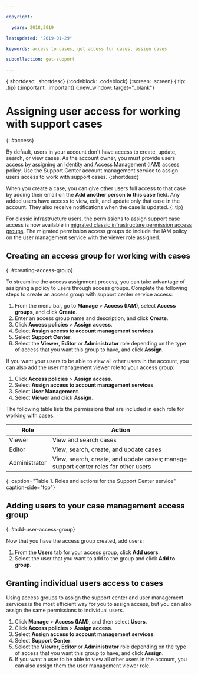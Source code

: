 ```yaml
---

copyright:

  years: 2018,2019

lastupdated: "2019-01-29"

keywords: access to cases, get access for cases, assign cases

subcollection: get-support

---
```



{:shortdesc: .shortdesc}
{:codeblock: .codeblock}
{:screen: .screen}
{:tip: .tip}
{:important: .important}
{:new_window: target="_blank"}

# Assigning user access for working with support cases
{: #access}

By default, users in your account don't have access to create, update, search, or view cases. As the account owner, you must provide users access by assigning an Identity and Access Management (IAM) access policy. Use the Support Center account management service to assign users access to work with support cases. 
{:shortdesc}

When you create a case, you can give other users full access to that case by adding their email on the **Add another person to this case** field. Any added users have access to view, edit, and update only that case in the account. They also receive notifications when the case is updated.
{: tip}

For classic infrastructure users, the permissions to assign support case access is now available in [migrated classic infrastructure permission access groups](/docs/iam?topic=iam-predefined#predefined). The migrated permission access groups do include the IAM policy on the user management service with the viewer role assigned.

## Creating an access group for working with cases
{: #creating-access-group}

To streamline the access assignment process, you can take advantage of assigning a policy to users through access groups. Complete the following steps to create an access group with support center service access:

1. From the menu bar, go to **Manage** &gt; **Access (IAM)**, select **Access groups**, and click **Create**. 
2. Enter an access group name and description, and click **Create**. 
3. Click **Access policies** > **Assign access**.
4. Select **Assign access to account management services**.
5. Select **Support Center**.
6. Select the **Viewer**, **Editor** or **Administrator** role depending on the type of access that you want this group to have, and click **Assign**.

If you want your users to be able to view all other users in the account, you can also add the user management viewer role to your access group:

1. Click **Access policies** > **Assign access**.
2. Select **Assign access to account management services**.
3. Select **User Management**.
4. Select **Viewer** and click **Assign**.

The following table lists the permissions that are included in each role for working with cases.

| Role | Action | 
|--------|---------------|
|Viewer  | View and search cases |
|Editor | View, search, create, and update cases|
|Administrator | View, search, create, and update cases; manage support center roles for other users|
{: caption="Table 1. Roles and actions for the Support Center service" caption-side="top"}

## Adding users to your case management access group
{: #add-user-access-group} 

Now that you have the access group created, add users:

1. From the **Users** tab for your access group, click **Add users**.
2. Select the user that you want to add to the group and click **Add to group**.

## Granting individual users access to cases 

Using access groups to assign the support center and user management services is the most efficient way for you to assign access, but you can also assign the same permissions to individual users. 

1. Click **Manage** &gt; **Access (IAM)**, and then select **Users**. 
2. Click **Access policies** > **Assign access**.
3. Select **Assign access to account management services**.
4. Select **Support Center**.
5. Select the **Viewer**, **Editor** or **Administrator** role depending on the type of access that you want this group to have, and click **Assign**.
6. If you want a user to be able to view all other users in the account, you can also assign them the user management viewer role. 
